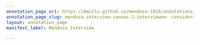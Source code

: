 ```yaml
---
annotation_page_uri: https://Amcclu.github.io/mendoza-1018/annotations/mendoza-interview-canvas-1-interviewee--consideration--reminiscing-.json
annotation_page_slug: mendoza-interview-canvas-1-interviewee--consideration--reminiscing-
layout: annotation_page
manifest_label: Mendoza Interview

---
```

